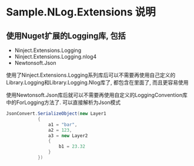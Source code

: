 ﻿# Sample.NLog.Extensions 说明

## 使用Nuget扩展的Logging库, 包括

* Ninject.Extensions.Logging
* Ninject.Extensions.Logging.nlog4
* Newtonsoft.Json

使用了Ninject.Extensions.Logging系列库后可以不需要再使用自己定义的Library.Logging和Library.Logging.Nlog库了, 都包含在里面了, 而且更容易使用


使用Newtonsoft.Json库后就可以不需要再使用自定义的LoggingConvention库中的ForLogging方法了. 可以直接解析为Json模式

```cs
JsonConvert.SerializeObject(new Layer1
			{
				a1 = "bar",
				a2 = 123,
				a3 = new Layer2
				{
					b1 = 23.32
				}
			})
```


